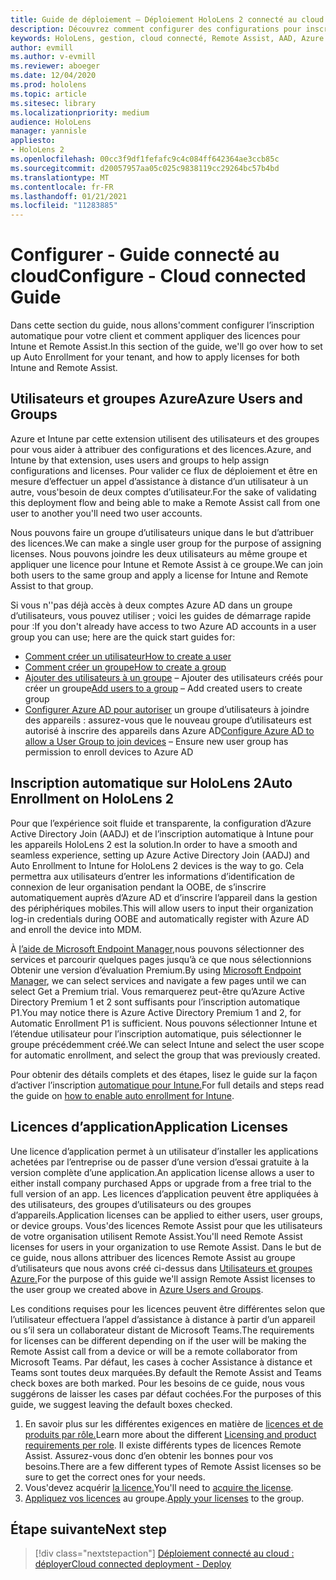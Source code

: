 ```yaml
---
title: Guide de déploiement – Déploiement HoloLens 2 connecté au cloud à l’échelle avec Remote Assist - Configurer
description: Découvrez comment configurer des configurations pour inscrire des appareils HoloLens sur un réseau Connecté au cloud à l’échelle avec Remote Assist.
keywords: HoloLens, gestion, cloud connecté, Remote Assist, AAD, Azure AD, MDM, Gestion des appareils mobiles
author: evmill
ms.author: v-evmill
ms.reviewer: aboeger
ms.date: 12/04/2020
ms.prod: hololens
ms.topic: article
ms.sitesec: library
ms.localizationpriority: medium
audience: HoloLens
manager: yannisle
appliesto:
- HoloLens 2
ms.openlocfilehash: 00cc3f9df1fefafc9c4c084ff642364ae3ccb85c
ms.sourcegitcommit: d20057957aa05c025c9838119cc29264bc57b4bd
ms.translationtype: MT
ms.contentlocale: fr-FR
ms.lasthandoff: 01/21/2021
ms.locfileid: "11283885"
---
```

# <span data-ttu-id="cc102-104">Configurer - Guide connecté au cloud</span><span class="sxs-lookup"><span data-stu-id="cc102-104">Configure - Cloud connected Guide</span></span>

<span data-ttu-id="cc102-105">Dans cette section du guide, nous allons&#39;comment configurer l’inscription automatique pour votre client et comment appliquer des licences pour Intune et Remote Assist.</span><span class="sxs-lookup"><span data-stu-id="cc102-105">In this section of the guide, we&#39;ll go over how to set up Auto Enrollment for your tenant, and how to apply licenses for both Intune and Remote Assist.</span></span>

## <span data-ttu-id="cc102-106">Utilisateurs et groupes Azure</span><span class="sxs-lookup"><span data-stu-id="cc102-106">Azure Users and Groups</span></span>

<span data-ttu-id="cc102-107">Azure et Intune par cette extension utilisent des utilisateurs et des groupes pour vous aider à attribuer des configurations et des licences.</span><span class="sxs-lookup"><span data-stu-id="cc102-107">Azure, and Intune by that extension, uses users and groups to help assign configurations and licenses.</span></span> <span data-ttu-id="cc102-108">Pour valider ce flux de déploiement et être en mesure d’effectuer un appel d’assistance à distance d’un utilisateur à un autre, vous&#39;besoin de deux comptes d’utilisateur.</span><span class="sxs-lookup"><span data-stu-id="cc102-108">For the sake of validating this deployment flow and being able to make a Remote Assist call from one user to another you&#39;ll need two user accounts.</span></span>

<span data-ttu-id="cc102-109">Nous pouvons faire un groupe d’utilisateurs unique dans le but d’attribuer des licences.</span><span class="sxs-lookup"><span data-stu-id="cc102-109">We can make a single user group for the purpose of assigning licenses.</span></span> <span data-ttu-id="cc102-110">Nous pouvons joindre les deux utilisateurs au même groupe et appliquer une licence pour Intune et Remote Assist à ce groupe.</span><span class="sxs-lookup"><span data-stu-id="cc102-110">We can join both users to the same group and apply a license for Intune and Remote Assist to that group.</span></span>

<span data-ttu-id="cc102-111">Si vous n'&#39;pas déjà accès à deux comptes Azure AD dans un groupe d’utilisateurs, vous pouvez utiliser ; voici les guides de démarrage rapide pour :</span><span class="sxs-lookup"><span data-stu-id="cc102-111">If you don&#39;t already have access to two Azure AD accounts in a user group you can use; here are the quick start guides for:</span></span>

- [<span data-ttu-id="cc102-112">Comment créer un utilisateur</span><span class="sxs-lookup"><span data-stu-id="cc102-112">How to create a user</span></span>](https://docs.microsoft.com/mem/intune/fundamentals/quickstart-create-user)
- [<span data-ttu-id="cc102-113">Comment créer un groupe</span><span class="sxs-lookup"><span data-stu-id="cc102-113">How to create a group</span></span>](https://docs.microsoft.com/mem/intune/fundamentals/quickstart-create-group)
- <span data-ttu-id="cc102-114">[Ajouter des utilisateurs à un groupe](https://docs.microsoft.com/azure/active-directory/fundamentals/active-directory-groups-members-azure-portal) – Ajouter des utilisateurs créés pour créer un groupe</span><span class="sxs-lookup"><span data-stu-id="cc102-114">[Add users to a group](https://docs.microsoft.com/azure/active-directory/fundamentals/active-directory-groups-members-azure-portal) – Add created users to create group</span></span>
- <span data-ttu-id="cc102-115">[Configurer Azure AD pour autoriser](https://docs.microsoft.com/azure/active-directory/devices/azureadjoin-plan#configure-your-device-settings) un groupe d’utilisateurs à joindre des appareils : assurez-vous que le nouveau groupe d’utilisateurs est autorisé à inscrire des appareils dans Azure AD</span><span class="sxs-lookup"><span data-stu-id="cc102-115">[Configure Azure AD to allow a User Group to join devices](https://docs.microsoft.com/azure/active-directory/devices/azureadjoin-plan#configure-your-device-settings) – Ensure new user group has permission to enroll devices to Azure AD</span></span>

## <span data-ttu-id="cc102-116">Inscription automatique sur HoloLens 2</span><span class="sxs-lookup"><span data-stu-id="cc102-116">Auto Enrollment on HoloLens 2</span></span>

<span data-ttu-id="cc102-117">Pour que l’expérience soit fluide et transparente, la configuration d’Azure Active Directory Join (AADJ) et de l’inscription automatique à Intune pour les appareils HoloLens 2 est la solution.</span><span class="sxs-lookup"><span data-stu-id="cc102-117">In order to have a smooth and seamless experience, setting up Azure Active Directory Join (AADJ) and Auto Enrollment to Intune for HoloLens 2 devices is the way to go.</span></span> <span data-ttu-id="cc102-118">Cela permettra aux utilisateurs d’entrer les informations d’identification de connexion de leur organisation pendant la OOBE, de s’inscrire automatiquement auprès d’Azure AD et d’inscrire l’appareil dans la gestion des périphériques mobiles.</span><span class="sxs-lookup"><span data-stu-id="cc102-118">This will allow users to input their organization log-in credentials during OOBE and automatically register with Azure AD and enroll the device into MDM.</span></span>

<span data-ttu-id="cc102-119">À [l’aide de Microsoft Endpoint Manager,](https://endpoint.microsoft.com/#home)nous pouvons sélectionner des services et parcourir quelques pages jusqu’à ce que nous sélectionnions Obtenir une version d’évaluation Premium.</span><span class="sxs-lookup"><span data-stu-id="cc102-119">By using [Microsoft Endpoint Manager](https://endpoint.microsoft.com/#home), we can select services and navigate a few pages until we can select Get a Premium trial.</span></span> <span data-ttu-id="cc102-120">Vous remarquerez peut-être qu’Azure Active Directory Premium 1 et 2 sont suffisants pour l’inscription automatique P1.</span><span class="sxs-lookup"><span data-stu-id="cc102-120">You may notice there is Azure Active Directory Premium 1 and 2, for Automatic Enrollment P1 is sufficient.</span></span> <span data-ttu-id="cc102-121">Nous pouvons sélectionner Intune et l’étendue utilisateur pour l’inscription automatique, puis sélectionner le groupe précédemment créé.</span><span class="sxs-lookup"><span data-stu-id="cc102-121">We can select Intune and select the user scope for automatic enrollment, and select the group that was previously created.</span></span>

<span data-ttu-id="cc102-122">Pour obtenir des détails complets et des étapes, lisez le guide sur la façon d’activer l’inscription [automatique pour Intune.](https://docs.microsoft.com/mem/intune/enrollment/quickstart-setup-auto-enrollment)</span><span class="sxs-lookup"><span data-stu-id="cc102-122">For full details and steps read the guide on [how to enable auto enrollment for Intune](https://docs.microsoft.com/mem/intune/enrollment/quickstart-setup-auto-enrollment).</span></span>

## <span data-ttu-id="cc102-123">Licences d’application</span><span class="sxs-lookup"><span data-stu-id="cc102-123">Application Licenses</span></span>

<span data-ttu-id="cc102-124">Une licence d’application permet à un utilisateur d’installer les applications achetées par l’entreprise ou de passer d’une version d’essai gratuite à la version complète d’une application.</span><span class="sxs-lookup"><span data-stu-id="cc102-124">An application license allows a user to either install company purchased Apps or upgrade from a free trial to the full version of an app.</span></span> <span data-ttu-id="cc102-125">Les licences d’application peuvent être appliquées à des utilisateurs, des groupes d’utilisateurs ou des groupes d’appareils.</span><span class="sxs-lookup"><span data-stu-id="cc102-125">Application licenses can be applied to either users, user groups, or device groups.</span></span> <span data-ttu-id="cc102-126">Vous&#39;des licences Remote Assist pour que les utilisateurs de votre organisation utilisent Remote Assist.</span><span class="sxs-lookup"><span data-stu-id="cc102-126">You&#39;ll need Remote Assist licenses for users in your organization to use Remote Assist.</span></span> <span data-ttu-id="cc102-127">Dans le but de ce guide, nous allons attribuer des licences Remote Assist au groupe d’utilisateurs que nous avons créé ci-dessus dans [Utilisateurs et groupes Azure.](hololens2-cloud-connected-configure.md#azure-users-and-groups)</span><span class="sxs-lookup"><span data-stu-id="cc102-127">For the purpose of this guide we'll assign Remote Assist licenses to the user group we created above in [Azure Users and Groups](hololens2-cloud-connected-configure.md#azure-users-and-groups).</span></span>

<span data-ttu-id="cc102-128">Les conditions requises pour les licences peuvent être différentes selon que l’utilisateur effectuera l’appel d’assistance à distance à partir d’un appareil ou s’il sera un collaborateur distant de Microsoft Teams.</span><span class="sxs-lookup"><span data-stu-id="cc102-128">The requirements for licenses can be different depending on if the user will be making the Remote Assist call from a device or will be a remote collaborator from Microsoft Teams.</span></span> <span data-ttu-id="cc102-129">Par défaut, les cases à cocher Assistance à distance et Teams sont toutes deux marquées.</span><span class="sxs-lookup"><span data-stu-id="cc102-129">By default the Remote Assist and Teams check boxes are both marked.</span></span> <span data-ttu-id="cc102-130">Pour les besoins de ce guide, nous vous suggérons de laisser les cases par défaut cochées.</span><span class="sxs-lookup"><span data-stu-id="cc102-130">For the purposes of this guide, we suggest leaving the default boxes checked.</span></span>

1. <span data-ttu-id="cc102-131">En savoir plus sur les différentes exigences en matière de [licences et de produits par rôle.](https://docs.microsoft.com/dynamics365/mixed-reality/remote-assist/requirements#licensing-and-product-requirements-per-role)</span><span class="sxs-lookup"><span data-stu-id="cc102-131">Learn more about the different [Licensing and product requirements per role](https://docs.microsoft.com/dynamics365/mixed-reality/remote-assist/requirements#licensing-and-product-requirements-per-role).</span></span> <span data-ttu-id="cc102-132">Il existe différents types de licences Remote Assist. Assurez-vous donc d’en obtenir les bonnes pour vos besoins.</span><span class="sxs-lookup"><span data-stu-id="cc102-132">There are a few different types of Remote Assist licenses so be sure to get the correct ones for your needs.</span></span>
2. <span data-ttu-id="cc102-133">Vous&#39;devez acquérir [la licence.](https://docs.microsoft.com/dynamics365/mixed-reality/remote-assist/buy-remote-assist)</span><span class="sxs-lookup"><span data-stu-id="cc102-133">You&#39;ll need to [acquire the license](https://docs.microsoft.com/dynamics365/mixed-reality/remote-assist/buy-remote-assist).</span></span>
3. <span data-ttu-id="cc102-134">[Appliquez vos licences](https://docs.microsoft.com/dynamics365/mixed-reality/remote-assist/deploy-remote-assist) au groupe.</span><span class="sxs-lookup"><span data-stu-id="cc102-134">[Apply your licenses](https://docs.microsoft.com/dynamics365/mixed-reality/remote-assist/deploy-remote-assist) to the group.</span></span>

## <span data-ttu-id="cc102-135">Étape suivante</span><span class="sxs-lookup"><span data-stu-id="cc102-135">Next step</span></span>

> [!div class="nextstepaction"]
> [<span data-ttu-id="cc102-136">Déploiement connecté au cloud : déployer</span><span class="sxs-lookup"><span data-stu-id="cc102-136">Cloud connected deployment - Deploy</span></span>](hololens2-cloud-connected-deploy.md)